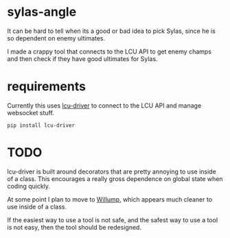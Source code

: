 # sylas-angle

It can be hard to tell when its a good or bad idea to pick Sylas, since he is so dependent on enemy ultimates.

I made a crappy tool that connects to the LCU API to get enemy champs and then check if they have good ultimates for Sylas.

# requirements

Currently this uses [lcu-driver](https://github.com/sousa-andre/lcu-driver) to connect to the LCU API and manage websocket stuff.

`pip install lcu-driver`

# TODO

lcu-driver is built around decorators that are pretty annoying to use inside of a class. This encourages a really gross dependence on global state when coding quickly.

At some point I plan to move to [Willump](https://github.com/elliejs/Willump), which appears much cleaner to use inside of a class.

If the easiest way to use a tool is not safe, and the safest way to use a tool is not easy, then the tool should be redesigned.